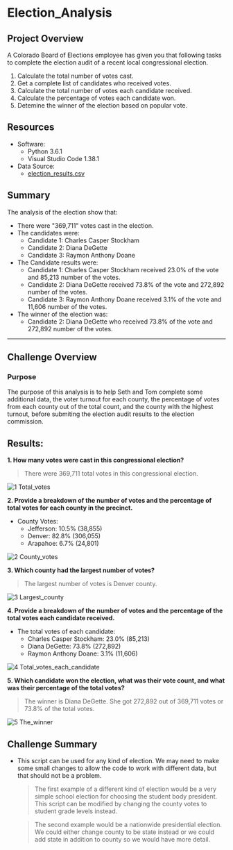 # Election_Analysis

## Project Overview
A Colorado Board of Elections employee has given you that following tasks to complete the election audit of a recent local congressional election.

1. Calculate the total number of votes cast.
2. Get a complete list of candidates who received votes.
3. Calculate the total number of votes each candidate received.
4. Calculate the percentage of votes each candidate won.
5. Detemine the winner of the election based on popular vote.

## Resources
- Software: 
   - Python 3.6.1
   - Visual Studio Code 1.38.1
- Data Source: 
   - [election_results.csv](https://github.com/SYDsCorner/Election_Analysis/blob/main/Resources/election_results.csv)


## Summary
The analysis of the election show that:
- There were "369,711" votes cast in the election.
- The candidates were:
  - Candidate 1: Charles Casper Stockham
  - Candidate 2: Diana DeGette
  - Candidate 3: Raymon Anthony Doane
- The Candidate  results were:
  - Candidate 1: Charles Casper Stockham received 23.0% of the vote and 85,213 number of the votes.
  - Candidate 2: Diana DeGette received 73.8% of the vote and 272,892 number of the votes.
  - Candidate 3: Raymon Anthony Doane received 3.1% of the vote and 11,606 number of the votes.
- The winner of the election was:
  - Candidate 2: Diana DeGette who received 73.8% of the vote and 272,892 number of the votes.

--------------------------------------------------------

## Challenge Overview

### Purpose
   The purpose of this analysis is to help Seth and Tom complete some additional data, the voter turnout for each county, the percentage of votes from each county out of the total count, and the county with the highest turnout, before submiting the election audit results to the election commission.
	
## Results: 

**1. How many votes were cast in this congressional election?**
	
   > There were 369,711 total votes in this congressional election.

![1 Total_votes](https://user-images.githubusercontent.com/89308251/132901288-b0ce60ce-50d5-4f6e-99d1-f69152411ac2.png)


**2. Provide a breakdown of the number of votes and the percentage of total votes for each county in the precinct.**
	
   - County Votes:
      - Jefferson: 10.5% (38,855)
      - Denver: 82.8% (306,055)
      - Arapahoe: 6.7% (24,801)

![2 County_votes](https://user-images.githubusercontent.com/89308251/132901378-e16d43b1-8d2b-4c0c-8783-2054613a777c.png)


**3. Which county had the largest number of votes?**
	
   > The largest number of votes is Denver county.

![3 Largest_county](https://user-images.githubusercontent.com/89308251/132901495-bc829376-ba47-4cc2-8cf3-241b4e62d53e.png)


**4. Provide a breakdown of the number of votes and the percentage of the total votes each candidate received.**
	
   - The total votes of each candidate:
      - Charles Casper Stockham: 23.0% (85,213)
      - Diana DeGette: 73.8% (272,892)
      - Raymon Anthony Doane: 3.1% (11,606)

![4 Total_votes_each_candidate](https://user-images.githubusercontent.com/89308251/132901515-0d8b1dcf-5017-4ac8-b430-292b4f08f0c8.png)


**5. Which candidate won the election, what was their vote count, and what was their percentage of the total votes?**
	
   > The winner is Diana DeGette. She got 272,892 out of 369,711 votes or 73.8% of the total votes.
 
 ![5 The_winner](https://user-images.githubusercontent.com/89308251/132901535-ed9457f7-55fb-40f5-ab97-b4016ff2fc33.png)


## Challenge Summary

- This script can be used for any kind of election. We may need to make some small changes to allow the code to work with different data, but that should not be a problem. 
  
   > The first example of a different kind of election would be a very simple school election for choosing the student body president. This script can be modified by changing the county votes to student grade levels instead.   
   
   > The second example would be a nationwide presidential election. We could either change county to be state instead or we could add state in addition to county so we would have more detail. 
    	

